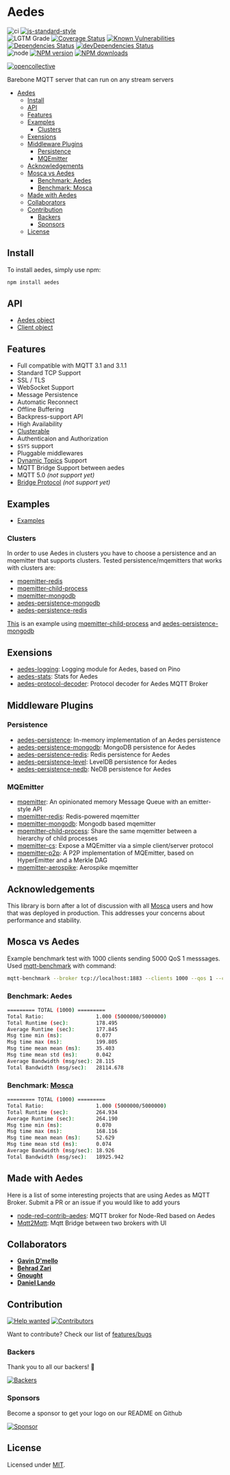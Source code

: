 <!-- markdownlint-disable MD013 MD024 -->
# Aedes

![ci](https://github.com/moscajs/aedes/workflows/ci/badge.svg)
[![js-standard-style](https://img.shields.io/badge/code%20style-standard-brightgreen.svg?style=flat)](http://standardjs.com/)\
![LGTM Grade](https://img.shields.io/lgtm/grade/javascript/github/moscajs/aedes)
[![Coverage Status](https://coveralls.io/repos/moscajs/aedes/badge.svg?branch=master&service=github)](https://coveralls.io/github/moscajs/aedes?branch=master)
[![Known Vulnerabilities](https://snyk.io/test/github/moscajs/aedes/badge.svg)](https://snyk.io/test/github/moscajs/aedes)\
[![Dependencies Status](https://david-dm.org/moscajs/aedes/status.svg)](https://david-dm.org/moscajs/aedes)
[![devDependencies Status](https://david-dm.org/moscajs/aedes/dev-status.svg)](https://david-dm.org/moscajs/aedes?type=dev)\
![node](https://img.shields.io/node/v/aedes)
[![NPM version](https://img.shields.io/npm/v/aedes.svg?style=flat)](https://www.npmjs.com/aedes)
[![NPM downloads](https://img.shields.io/npm/dm/aedes.svg?style=flat)](https://www.npmjs.com/aedes)

[![opencollective](https://opencollective.com/aedes/donate/button.png)](https://opencollective.com/aedes/donate)

Barebone MQTT server that can run on any stream servers

- [Aedes](#aedes)
  - [Install](#install)
  - [API](#api)
  - [Features](#features)
  - [Examples](#examples)
    - [Clusters](#clusters)
  - [Exensions](#exensions)
  - [Middleware Plugins](#middleware-plugins)
    - [Persistence](#persistence)
    - [MQEmitter](#mqemitter)
  - [Acknowledgements](#acknowledgements)
  - [Mosca vs Aedes](#mosca-vs-aedes)
    - [Benchmark: Aedes](#benchmark-aedes)
    - [Benchmark: Mosca](#benchmark-mosca)
  - [Made with Aedes](#made-with-aedes)
  - [Collaborators](#collaborators)
  - [Contribution](#contribution)
    - [Backers](#backers)
    - [Sponsors](#sponsors)
  - [License](#license)

## Install

To install aedes, simply use npm:

```sh
npm install aedes
```

## API

- [Aedes object](./docs/Aedes.md)
- [Client object](./docs/Client.md)

## Features

- Full compatible with MQTT 3.1 and 3.1.1
- Standard TCP Support
- SSL / TLS
- WebSocket Support
- Message Persistence
- Automatic Reconnect
- Offline Buffering
- Backpress-support API
- High Availability
- [Clusterable](#clusters)
- Authenticaion and Authorization
- `$SYS` support
- Pluggable middlewares
- [Dynamic Topics][dynamic_topics] Support
- MQTT Bridge Support between aedes
- MQTT 5.0 _(not support yet)_
- [Bridge Protocol][bridge_protocol] _(not support yet)_

## Examples

- [Examples](./docs/Examples.md)

### Clusters

In order to use Aedes in clusters you have to choose a persistence and an mqemitter that supports clusters. Tested persistence/mqemitters that works with clusters are:

- [mqemitter-redis]
- [mqemitter-child-process]
- [mqemitter-mongodb]
- [aedes-persistence-mongodb]
- [aedes-persistence-redis]

[This](https://github.com/moscajs/aedes/blob/master/examples/clusters/index.js) is an example using [mqemitter-child-process] and [aedes-persistence-mongodb]

## Exensions

- [aedes-logging]: Logging module for Aedes, based on Pino
- [aedes-stats]: Stats for Aedes
- [aedes-protocol-decoder]: Protocol decoder for Aedes MQTT Broker

## Middleware Plugins

### Persistence

- [aedes-persistence]: In-memory implementation of an Aedes persistence
- [aedes-persistence-mongodb]: MongoDB persistence for Aedes
- [aedes-persistence-redis]: Redis persistence for Aedes
- [aedes-persistence-level]: LevelDB persistence for Aedes
- [aedes-persistence-nedb]: NeDB persistence for Aedes

### MQEmitter

- [mqemitter]: An opinionated memory Message Queue with an emitter-style API
- [mqemitter-redis]: Redis-powered mqemitter
- [mqemitter-mongodb]: Mongodb based mqemitter
- [mqemitter-child-process]: Share the same mqemitter between a hierarchy of
  child processes
- [mqemitter-cs]: Expose a MQEmitter via a simple client/server protocol
- [mqemitter-p2p]: A P2P implementation of MQEmitter, based on HyperEmitter and
  a Merkle DAG
- [mqemitter-aerospike]: Aerospike mqemitter

## Acknowledgements

This library is born after a lot of discussion with all
[Mosca](http://www.npmjs.com/mosca) users and how that was deployed in
production. This addresses your concerns about performance and stability.

## Mosca vs Aedes

Example benchmark test with 1000 clients sending 5000 QoS 1 messsages. Used
[mqtt-benchmark] with command:

```sh
mqtt-benchmark --broker tcp://localhost:1883 --clients 1000 --qos 1 --count 5000
```

### Benchmark: Aedes

```sh
========= TOTAL (1000) =========
Total Ratio:                 1.000 (5000000/5000000)
Total Runtime (sec):         178.495
Average Runtime (sec):       177.845
Msg time min (ms):           0.077
Msg time max (ms):           199.805
Msg time mean mean (ms):     35.403
Msg time mean std (ms):      0.042
Average Bandwidth (msg/sec): 28.115
Total Bandwidth (msg/sec):   28114.678
```

### Benchmark: [Mosca](http://www.npmjs.com/mosca)

```sh
========= TOTAL (1000) =========
Total Ratio:                 1.000 (5000000/5000000)
Total Runtime (sec):         264.934
Average Runtime (sec):       264.190
Msg time min (ms):           0.070
Msg time max (ms):           168.116
Msg time mean mean (ms):     52.629
Msg time mean std (ms):      0.074
Average Bandwidth (msg/sec): 18.926
Total Bandwidth (msg/sec):   18925.942
```

## Made with Aedes

Here is a list of some interesting projects that are using Aedes as MQTT Broker. Submit a PR or an issue if you would like to add yours

- [node-red-contrib-aedes](https://github.com/martin-doyle/node-red-contrib-aedes): MQTT broker for Node-Red based on Aedes
- [Mqtt2Mqtt](https://github.com/robertsLando/Mqtt2Mqtt): Mqtt Bridge between two brokers with UI

## Collaborators

- [__Gavin D'mello__](https://github.com/GavinDmello)
- [__Behrad Zari__](https://github.com/behrad)
- [__Gnought__](https://github.com/gnought)
- [__Daniel Lando__](https://github.com/robertsLando)

## Contribution

[![Help wanted](https://img.shields.io/github/labels/moscajs/aedes/help%20wanted)](https://github.com/moscajs/aedes/labels/help%20wanted)
[![Contributors](https://img.shields.io/github/contributors/moscajs/aedes)](https://github.com/moscajs/aedes/graphs/contributors)

Want to contribute? Check our list of
[features/bugs](https://github.com/moscajs/aedes/projects/1)

### Backers

Thank you to all our backers! :raised_hands:

[![Backers](https://opencollective.com/aedes/backers.svg?avatarHeight=64&width=890&button=false)](https://opencollective.com/aedes#backers)

### Sponsors

Become a sponsor to get your logo on our README on Github

[![Sponsor](https://opencollective.com/aedes/sponsors.svg)](https://opencollective.com/aedes#sponsor)

## License

Licensed under [MIT](./LICENSE).

[bridge_protocol]: https://github.com/mqtt/mqtt.github.io/wiki/bridge_protocol
[dynamic_topics]: https://github.com/mqtt/mqtt.github.io/wiki/are_topics_dynamic
[mqtt-benchmark]: https://github.com/krylovsk/mqtt-benchmark

[aedes-logging]: https://www.npmjs.com/aedes-logging
[aedes-stats]: https://www.npmjs.com/aedes-stats
[aedes-protocol-decoder]: https://www.npmjs.com/aedes-protocol-decoder
[aedes-persistence]: https://www.npmjs.com/aedes-persistence
[aedes-persistence-mongodb]: https://www.npmjs.com/aedes-persistence-mongodb
[aedes-persistence-redis]: https://www.npmjs.com/aedes-persistence-redis
[aedes-persistence-level]: https://www.npmjs.com/aedes-persistence-level
[aedes-persistence-nedb]: https://www.npmjs.com/aedes-persistence-nedb

[mqemitter]: https://www.npmjs.com/mqemitter
[mqemitter-redis]: https://www.npmjs.com/mqemitter-redis
[mqemitter-mongodb]: https://www.npmjs.com/mqemitter-mongodb
[mqemitter-child-process]: https://www.npmjs.com/mqemitter-child-process
[mqemitter-cs]: https://www.npmjs.com/mqemitter-cs
[mqemitter-p2p]: https://www.npmjs.com/mqemitter-p2p
[mqemitter-aerospike]: https://www.npmjs.com/mqemitter-aerospike
